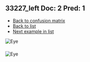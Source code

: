 ## 33227_left Doc: 2 Pred: 1
- [Back to confusion matrix](https://github.com/juliandewit/kaggle_retinopathy/blob/master/matrix.md)
- [Back to list](https://github.com/juliandewit/kaggle_retinopathy/blob/master/lists/21/list.md)
- [Next example in list](https://github.com/juliandewit/kaggle_retinopathy/blob/master/lists/21/33/33251_left.md)

![Eye](https://retinopaty.blob.core.windows.net/size1024/33227_left_2.jpeg)

### 

![Eye]()
